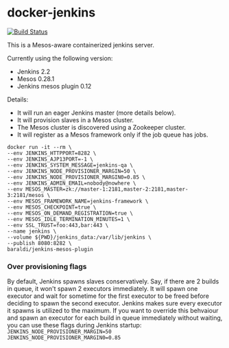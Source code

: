 # docker-jenkins

[![Build Status](https://travis-ci.org/gdippolito/docker-jenkins.svg?branch=master)](https://travis-ci.org/gdippolito/docker-jenkins)

This is a Mesos-aware containerized jenkins server.

Currently using the following version:
- Jenkins 2.2
- Mesos 0.28.1
- Jenkins mesos plugin 0.12

Details:

- It will run an eager Jenkins master (more details below).
- It will provision slaves in a Mesos cluster.
- The Mesos cluster is discovered using a Zookeeper cluster.
- It will register as a Mesos framework only if the job queue has jobs.

```
docker run -it --rm \
--env JENKINS_HTTPPORT=8282 \
--env JENKINS_AJP13PORT=-1 \
--env JENKINS_SYSTEM_MESSAGE=jenkins-qa \
--env JENKINS_NODE_PROVISIONER_MARGIN=50 \
--env JENKINS_NODE_PROVISIONER_MARGIN0=0.85 \
--env JENKINS_ADMIN_EMAIL=nobody@nowhere \
--env MESOS_MASTER=zk://master-1:2181,master-2:2181,master-3:2181/mesos \
--env MESOS_FRAMEWORK_NAME=jenkins-framework \
--env MESOS_CHECKPOINT=true \
--env MESOS_ON_DEMAND_REGISTRATION=true \
--env MESOS_IDLE_TERMINATION_MINUTES=1 \
--env SSL_TRUST=foo:443,bar:443 \
--name jenkins \
--volume ${PWD}/jenkins_data:/var/lib/jenkins \
--publish 8080:8282 \
baraldi/jenkins-mesos-plugin
```

### Over provisioning flags

By default, Jenkins spawns slaves conservatively. Say, if there are 2 builds in queue, it won't spawn 2 executors immediately. It will spawn one executor and wait for sometime for the first executor to be freed before deciding to spawn the second executor. Jenkins makes sure every executor it spawns is utilized to the maximum.
If you want to override this behvaiour and spawn an executor for each build in queue immediately without waiting, you can use these flags during Jenkins startup:
`JENKINS_NODE_PROVISIONER_MARGIN=50` `JENKINS_NODE_PROVISIONER_MARGIN0=0.85`
